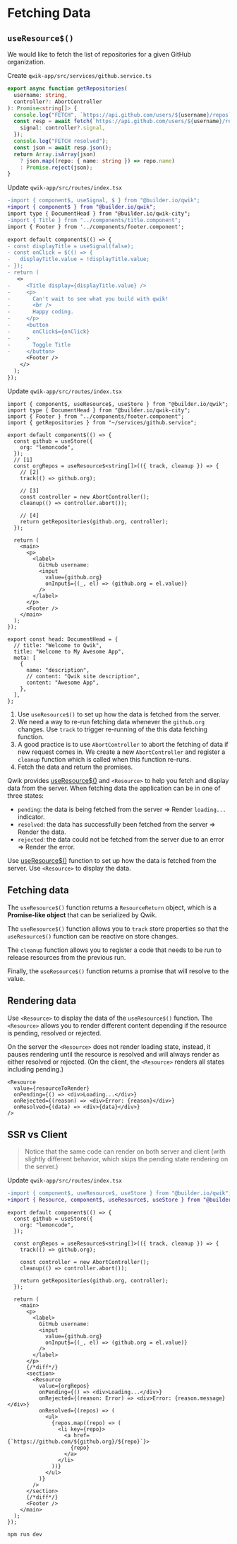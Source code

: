 # Fetching Data 

## `useResource$()`

We would like to fetch the list of repositories for a given GitHub organization.

Create `qwik-app/src/services/github.service.ts`

```ts
export async function getRepositories(
  username: string,
  controller?: AbortController
): Promise<string[]> {
  console.log("FETCH", `https://api.github.com/users/${username}/repos`);
  const resp = await fetch(`https://api.github.com/users/${username}/repos`, {
    signal: controller?.signal,
  });
  console.log("FETCH resolved");
  const json = await resp.json();
  return Array.isArray(json)
    ? json.map((repo: { name: string }) => repo.name)
    : Promise.reject(json);
}

```

Update `qwik-app/src/routes/index.tsx`

```diff
-import { component$, useSignal, $ } from "@builder.io/qwik";
+import { component$ } from "@builder.io/qwik";
import type { DocumentHead } from "@builder.io/qwik-city";
-import { Title } from "../components/title.component";
import { Footer } from '../components/footer.component';

export default component$(() => {
- const displayTitle = useSignal(false);
- const onClick = $(() => {
-   displayTitle.value = !displayTitle.value;
- });
- return (
   <>
-     <Title display={displayTitle.value} />
-     <p>
-       Can't wait to see what you build with qwik!
-       <br />
-       Happy coding.
-     </p>
-     <button
-       onClick$={onClick}
-     >
-       Toggle Title
-     </button>
      <Footer />
    </>
  );
});
```

Update `qwik-app/src/routes/index.tsx`

```tsx
import { component$, useResource$, useStore } from "@builder.io/qwik";
import type { DocumentHead } from "@builder.io/qwik-city";
import { Footer } from "../components/footer.component";
import { getRepositories } from "~/services/github.service";

export default component$(() => {
  const github = useStore({
    org: "lemoncode",
  });
  // [1]
  const orgRepos = useResource$<string[]>(({ track, cleanup }) => {
    // [2]
    track(() => github.org);

    // [3]
    const controller = new AbortController();
    cleanup(() => controller.abort());

    // [4]
    return getRepositories(github.org, controller);
  });

  return (
    <main>
      <p>
        <label>
          GitHub username:
          <input
            value={github.org}
            onInput$={(_, el) => (github.org = el.value)}
          />
        </label>
      </p>
      <Footer />
    </main>
  );
});

export const head: DocumentHead = {
  // title: "Welcome to Qwik",
  title: "Welcome to My Awesome App",
  meta: [
    {
      name: "description",
      // content: "Qwik site description",
      content: "Awesome App",
    },
  ],
};

```

1. Use `useResource$()` to set up how the data is fetched from the server.
2. We need a way to re-run fetching data whenever the `github.org` changes. Use `track` to trigger re-running of the this data fetching function.
3. A good practice is to use `AbortController` to abort the fetching of data if new request comes in. We create a new `AbortController` and register a `cleanup` function which is called when this function re-runs.
4. Fetch the data and return the promises.

Qwik provides [useResource$()](https://qwik.builder.io/docs/components/state/#useresource) and `<Resource>` to help you fetch and display data from the server. When fetching data the application can be in one of three states:

- `pending`: the data is being fetched from the server => Render `loading...` indicator.
- `resolved`: the data has successfully been fetched from the server => Render the data.
- `rejected`: the data could not be fetched from the server due to an error => Render the error.

Use [useResource$()](https://qwik.builder.io/docs/components/state/#useresource) function to set up how the data is fetched from the server. Use `<Resource>` to display the data.

## Fetching data

The `useResource$()` function returns a `ResourceReturn` object, which is a **Promise-like object** that can be serialized by Qwik. 

The `useResource$()` function allows you to `track` store properties so that the `useResource$()` function can be reactive on store changes. 

The `cleanup` function allows you to register a code that needs to be run to release resources from the previous run. 

Finally, the `useResource$()` function returns a promise that will resolve to the value.

## Rendering data

Use `<Resource>` to display the data of the `useResource$()` function. The `<Resource>` allows you to render different content depending if the resource is pending, resolved or rejected.

On the server the `<Resource>` does not render loading state, instead, it pauses rendering until the resource is resolved and will always render as either resolved or rejected. (On the client, the `<Resource>` renders all states including pending.)

```tsx
<Resource
  value={resourceToRender}
  onPending={() => <div>Loading...</div>}
  onRejected={(reason) => <div>Error: {reason}</div>}
  onResolved={(data) => <div>{data}</div>}
/>
```

## SSR vs Client

> Notice that the same code can render on both server and client (with slightly different behavior, which skips the pending state rendering on the server.)

Update `qwik-app/src/routes/index.tsx`

```diff
-import { component$, useResource$, useStore } from "@builder.io/qwik";
+import { Resource, component$, useResource$, useStore } from "@builder.io/qwik";
```

```tsx
export default component$(() => {
  const github = useStore({
    org: "lemoncode",
  });

  const orgRepos = useResource$<string[]>(({ track, cleanup }) => {
    track(() => github.org);

    const controller = new AbortController();
    cleanup(() => controller.abort());

    return getRepositories(github.org, controller);
  });

  return (
    <main>
      <p>
        <label>
          GitHub username:
          <input
            value={github.org}
            onInput$={(_, el) => (github.org = el.value)}
          />
        </label>
      </p>
      {/*diff*/}
      <section>
        <Resource
          value={orgRepos}
          onPending={() => <div>Loading...</div>}
          onRejected={(reason: Error) => <div>Error: {reason.message}</div>}
          onResolved={(repos) => (
            <ul>
              {repos.map((repo) => (
                <li key={repo}>
                  <a href={`https://github.com/${github.org}/${repo}`}>
                    {repo}
                  </a>
                </li>
              ))}
            </ul>
          )}
        />
      </section>
      {/*diff*/}
      <Footer />
    </main>
  );
});

```

```bash
npm run dev
```